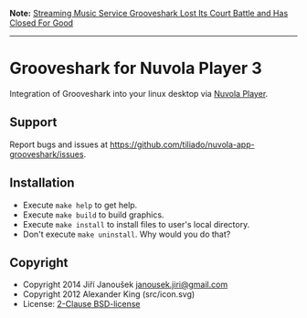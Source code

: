 **Note:** [Streaming Music Service Grooveshark Lost Its Court Battle and Has Closed For Good](http://www.forbes.com/sites/hughmcintyre/2015/05/01/streaming-music-service-grooveshark-lost-its-court-battle-and-closed-immediately/)

---

Grooveshark for Nuvola Player 3
===============================

Integration of Grooveshark into your linux desktop via
[Nuvola Player](https://github.com/tiliado/nuvolaplayer).
 
Support
-------

Report bugs and issues at <https://github.com/tiliado/nuvola-app-grooveshark/issues>.

Installation
------------

  * Execute ``make help`` to get help.
  * Execute ``make build`` to build graphics.
  * Execute ``make install`` to install files to user's local directory.
  * Don't execute ``make uninstall``. Why would you do that?

Copyright
---------

  - Copyright 2014 Jiří Janoušek <janousek.jiri@gmail.com>
  - Copyright 2012 Alexander King (src/icon.svg)
  - License: [2-Clause BSD-license](./LICENSE)
